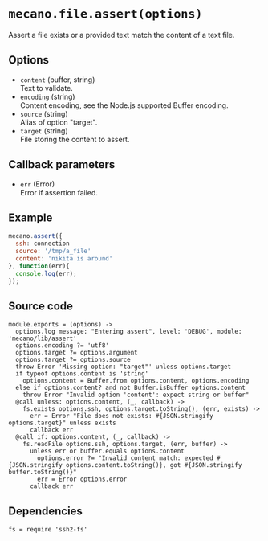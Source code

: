 
# `mecano.file.assert(options)`

Assert a file exists or a provided text match the content of a text file.

## Options

*   `content` (buffer, string)   
    Text to validate.   
*   `encoding` (string)   
    Content encoding, see the Node.js supported Buffer encoding.   
*   `source` (string)   
    Alias of option "target".   
*   `target` (string)   
    File storing the content to assert.   

## Callback parameters

*   `err` (Error)   
    Error if assertion failed.   

## Example

```js
mecano.assert({
  ssh: connection
  source: '/tmp/a_file'     
  content: 'nikita is around' 
}, function(err){
  console.log(err);
});
```

## Source code

    module.exports = (options) ->
      options.log message: "Entering assert", level: 'DEBUG', module: 'mecano/lib/assert'
      options.encoding ?= 'utf8'
      options.target ?= options.argument
      options.target ?= options.source
      throw Error 'Missing option: "target"' unless options.target
      if typeof options.content is 'string'
        options.content = Buffer.from options.content, options.encoding
      else if options.content? and not Buffer.isBuffer options.content
        throw Error "Invalid option 'content': expect string or buffer"
      @call unless: options.content, (_, callback) ->
        fs.exists options.ssh, options.target.toString(), (err, exists) ->
          err = Error "File does not exists: #{JSON.stringify options.target}" unless exists
          callback err
      @call if: options.content, (_, callback) ->
        fs.readFile options.ssh, options.target, (err, buffer) ->
          unless err or buffer.equals options.content
            options.error ?= "Invalid content match: expected #{JSON.stringify options.content.toString()}, got #{JSON.stringify buffer.toString()}"
            err = Error options.error 
          callback err

## Dependencies

    fs = require 'ssh2-fs'
